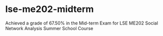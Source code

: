 # lse-me202-midterm
Achieved a grade of 67.50% in the Mid-term Exam for LSE ME202 Social Network Analysis Summer School Course

